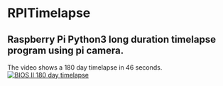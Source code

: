 # RPITimelapse
## Raspberry Pi Python3 long duration timelapse program using pi camera.

The video shows a 180 day timelapse in 46 seconds.
[![BIOS II 180 day timelapse](https://res.cloudinary.com/marcomontalbano/image/upload/v1590915252/video_to_markdown/images/youtube--iq9wYrtj0qo-c05b58ac6eb4c4700831b2b3070cd403.jpg)](https://youtu.be/iq9wYrtj0qo "BIOS II 180 day timelapse")
